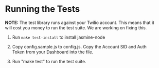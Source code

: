 # Running the Tests

**NOTE:** The test library runs against your Twilio account. This means that it
will cost you money to run the test suite. We are working on fixing this.

1. Run `make test-install` to install jasmine-node

2. Copy config.sample.js to config.js. Copy the Account SID and Auth Token from
   your Dashboard into the file.

3. Run "make test" to run the test suite.

